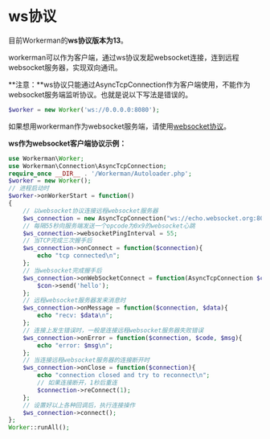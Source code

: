 # ws协议

目前Workerman的**ws协议版本为13**。

workerman可以作为客户端，通过ws协议发起websocket连接，连到远程websocket服务器，实现双向通讯。

**注意：**ws协议只能通过AsyncTcpConnection作为客户端使用，不能作为websocket服务端监听协议。也就是说以下写法是错误的。 

```php
$worker = new Worker('ws://0.0.0.0:8080');
```

如果想用workerman作为websocket服务端，请使用[websocket协议](about-websocket.md)。

**ws作为websocket客户端协议示例：**

```php
use Workerman\Worker;
use Workerman\Connection\AsyncTcpConnection;
require_once __DIR__ . '/Workerman/Autoloader.php';
$worker = new Worker();
// 进程启动时
$worker->onWorkerStart = function()
{
    // 以websocket协议连接远程websocket服务器
    $ws_connection = new AsyncTcpConnection("ws://echo.websocket.org:80");
    // 每隔55秒向服务端发送一个opcode为0x9的websocket心跳
    $ws_connection->websocketPingInterval = 55;
    // 当TCP完成三次握手后
    $ws_connection->onConnect = function($connection){
        echo "tcp connected\n";
    };
    // 当websocket完成握手后
    $ws_connection->onWebSocketConnect = function(AsyncTcpConnection $con, $buffer) {
        $con->send('hello');
    };
    // 远程websocket服务器发来消息时
    $ws_connection->onMessage = function($connection, $data){
        echo "recv: $data\n";
    };
    // 连接上发生错误时，一般是连接远程websocket服务器失败错误
    $ws_connection->onError = function($connection, $code, $msg){
        echo "error: $msg\n";
    };
    // 当连接远程websocket服务器的连接断开时
    $ws_connection->onClose = function($connection){
        echo "connection closed and try to reconnect\n";
        // 如果连接断开，1秒后重连
        $connection->reConnect(1);
    };
    // 设置好以上各种回调后，执行连接操作
    $ws_connection->connect();
};
Worker::runAll();
```

